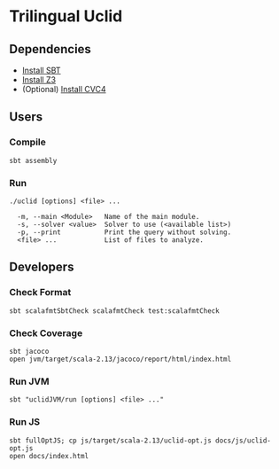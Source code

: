 # Trilingual Uclid

## Dependencies

- [Install SBT](https://www.scala-lang.org/download/)
- [Install Z3](https://github.com/Z3Prover/z3)
- (Optional) [Install CVC4](https://github.com/CVC4/CVC4)

## Users

### Compile

```
sbt assembly
```

### Run

```
./uclid [options] <file> ...

  -m, --main <Module>   Name of the main module.
  -s, --solver <value>  Solver to use (<available list>)
  -p, --print           Print the query without solving.
  <file> ...            List of files to analyze.
```

## Developers

### Check Format

```
sbt scalafmtSbtCheck scalafmtCheck test:scalafmtCheck
```

### Check Coverage

```
sbt jacoco
open jvm/target/scala-2.13/jacoco/report/html/index.html
```

### Run JVM

```
sbt "uclidJVM/run [options] <file> ..."
```

### Run JS

```
sbt fullOptJS; cp js/target/scala-2.13/uclid-opt.js docs/js/uclid-opt.js
open docs/index.html
```
